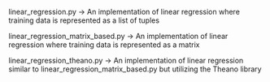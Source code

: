 linear_regression.py -> An implementation of linear regression where training
data is represented as a list of tuples

linear_regression_matrix_based.py -> An implementation of linear regression
where training data is represented as a matrix

linear_regression_theano.py -> An implementation of linear regression similar to
linear_regression_matrix_based.py but utilizing the Theano library
